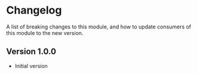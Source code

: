 # Changelog
A list of breaking changes to this module, and how to update consumers of this module to the new version.

## Version 1.0.0
- Initial version
